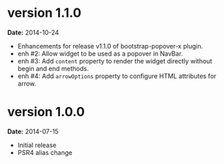 version 1.1.0
=============
**Date:** 2014-10-24

- Enhancements for release v1.1.0 of bootstrap-popover-x plugin.
- enh #2: Allow widget to be used as a popover in NavBar.
- enh #3: Add `content` property to render the widget directly without begin and end methods.
- enh #4: Add `arrowOptions` property to configure HTML attributes for arrow.


version 1.0.0
=============
**Date:** 2014-07-15
- Initial release
- PSR4 alias change
